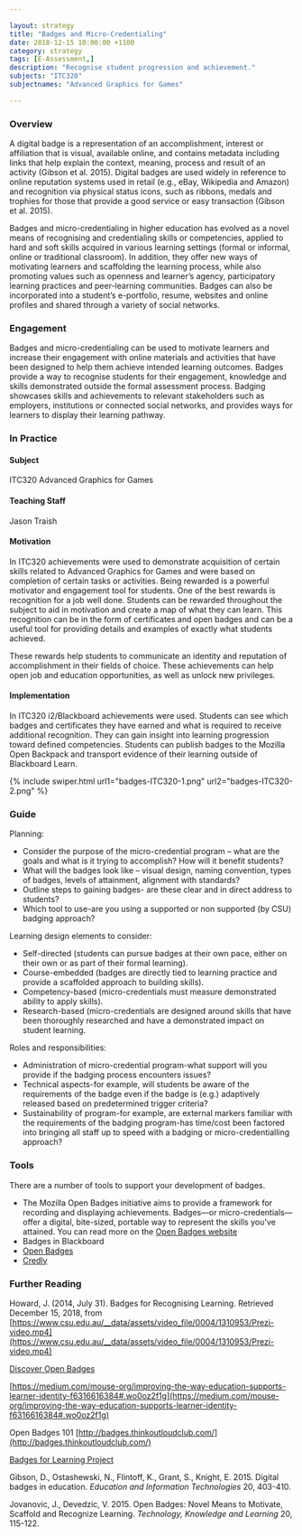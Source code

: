 ```yaml
---

layout: strategy
title: "Badges and Micro-Credentialing"
date: 2018-12-15 10:00:00 +1100
category: strategy
tags: [E-Assessment,]
description: "Recognise student progression and achievement."
subjects: "ITC320"
subjectnames: "Advanced Graphics for Games"

---
```


### Overview

A digital badge is a representation of an accomplishment, interest or affiliation that is visual, available online, and contains metadata including links that help explain the context, meaning, process and result of an activity (Gibson et al. 2015). Digital badges are used widely in reference to online reputation systems used in retail (e.g., eBay, Wikipedia and Amazon) and recognition via physical status icons, such as ribbons, medals and trophies for those that provide a good service or easy transaction (Gibson et al. 2015).

Badges and micro-credentialing in higher education has evolved as a novel means of recognising and credentialing skills or competencies, applied to hard and soft skills acquired in various learning settings (formal or informal, online or traditional classroom). In addition, they offer new ways of motivating learners and scaffolding the learning process, while also promoting values such as openness and learner’s agency, participatory learning practices and peer-learning communities. Badges can also be incorporated into a student’s e-portfolio, resume, websites and online profiles and shared through a variety of social networks.

### Engagement

Badges and micro-credentialing can be used to motivate learners and increase their engagement with online materials and activities that have been designed to help them achieve intended learning outcomes. Badges provide a way to recognise students for their engagement, knowledge and skills demonstrated outside the formal assessment process. Badging showcases skills and achievements to relevant stakeholders such as employers, institutions or connected social networks, and provides ways for learners to display their learning pathway.

### In Practice
<div class="u-release practice" >

<div class="practice-item">
<div class="practice-content" markdown="1">

#### Subject
ITC320 Advanced Graphics for Games

#### Teaching Staff
Jason Traish

#### Motivation
In ITC320 achievements were used to demonstrate acquisition of certain skills related to Advanced Graphics for Games and were based on completion of certain tasks or activities. Being rewarded is a powerful motivator and engagement tool for students. One of the best rewards is recognition for a job well done. Students can be rewarded throughout the subject to aid in motivation and create a map of what they can learn. This recognition can be in the form of certificates and open badges and can be a useful tool for providing details and examples of exactly what students achieved.

These rewards help students to communicate an identity and reputation of accomplishment in their fields of choice. These achievements can help open job and education opportunities, as well as unlock new privileges.

#### Implementation
In ITC320 i2/Blackboard achievements were used. Students can see which badges and certificates they have earned and what is required to receive additional recognition. They can gain insight into learning progression toward defined competencies. Students can publish badges to the Mozilla Open Backpack and transport evidence of their learning outside of Blackboard Learn.

{% include swiper.html url1="badges-ITC320-1.png" url2="badges-ITC320-2.png" %}

</div>
</div>

</div>

### Guide

Planning:

* Consider the purpose of the micro-credential program – what are the goals and what is it trying to accomplish? How will it benefit students?
* What will the badges look like – visual design, naming convention, types of badges, levels of attainment, alignment with standards?
* Outline steps to gaining badges- are these clear and in direct address to students?
* Which tool to use-are you using a supported or non supported (by CSU) badging approach?

Learning design elements to consider:

* Self-directed (students can pursue badges at their own pace, either on their own or as part of their formal learning).
* Course-embedded (badges are directly tied to learning practice and provide a scaffolded approach to building skills).
* Competency-based (micro-credentials must measure demonstrated ability to apply skills).
* Research-based (micro-credentials are designed around skills that have been thoroughly researched and have a demonstrated impact on student learning.

Roles and responsibilities:

* Administration of micro-credential program-what support will you provide if the badging process encounters issues?
* Technical aspects-for example, will students be aware of the requirements of the badge even if the badge is (e.g.) adaptively released based on predetermined trigger criteria?
* Sustainability of program-for example, are external markers familiar with the requirements of the badging program-has time/cost been factored into bringing all staff up to speed with a badging or micro-credentialling approach?

### Tools

There are a number of tools to support your development of badges.

* The Mozilla Open Badges initiative aims to provide a framework for recording and displaying achievements. Badges—or micro-credentials—offer a digital, bite-sized, portable way to represent the skills you've attained. You can read more on the [Open Badges website](http://openbadges.org/)
* Badges in Blackboard
* [Open Badges](https://www.openbadges.me/)
* [Credly](http://credly.com/)

### Further Reading

<div class="apa-ref" markdown="1">

Howard, J. (2014, July 31). Badges for Recognising Learning. Retrieved December 15, 2018, from [https://www.csu.edu.au/__data/assets/video_file/0004/1310953/Prezi-video.mp4](https://www.csu.edu.au/__data/assets/video_file/0004/1310953/Prezi-video.mp4)

[Discover Open Badges](https://openbadges.org/)

[https://medium.com/mouse-org/improving-the-way-education-supports-learner-identity-f6316616384#.wo0oz2f1g](https://medium.com/mouse-org/improving-the-way-education-supports-learner-identity-f6316616384#.wo0oz2f1g)

Open Badges 101 [http://badges.thinkoutloudclub.com/](http://badges.thinkoutloudclub.com/)

[Badges for Learning Project](https://www.csu.edu.au/division/deputyvc/acad/badges-for-learning)

Gibson, D., Ostashewski, N., Flintoff, K., Grant, S., Knight, E. 2015. Digital badges in education. *Education and Information Technologies* 20, 403-410.

Jovanovic, J., Devedzic, V. 2015. Open Badges: Novel Means to Motivate, Scaffold and Recognize Learning. *Technology, Knowledge and Learning* 20, 115-122.

</div>
